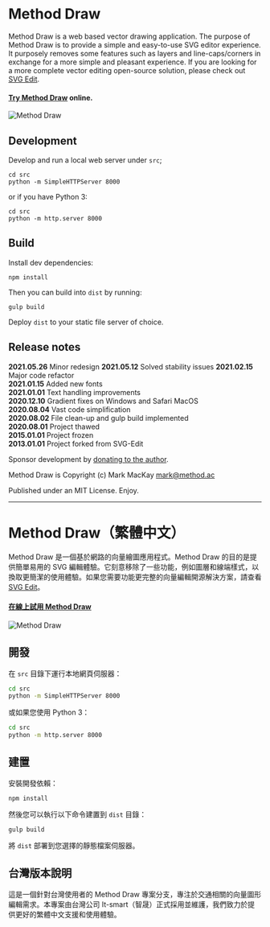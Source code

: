 # Method Draw

Method Draw is a web based vector drawing application. The purpose of Method Draw is to provide a simple and easy-to-use SVG editor experience. It purposely removes some features such as layers and line-caps/corners in exchange for a more simple and pleasant experience. If you are looking for a more complete vector editing open-source solution, please check out [SVG Edit](https://github.com/SVG-Edit/svgedit).

#### [Try Method Draw](https://editor.method.ac) online.

![Method Draw](https://method.ac/img/method-draw2021.png)

## Development

Develop and run a local web server under `src`;

```
cd src
python -m SimpleHTTPServer 8000
```

or if you have Python 3:

```
cd src
python -m http.server 8000
```

## Build

Install dev dependencies:

`npm install`

Then you can build into `dist` by running:

`gulp build`

Deploy `dist` to your static file server of choice.

## Release notes

**2021.05.26** Minor redesign
**2021.05.12** Solved stability issues
**2021.02.15** Major code refactor  
**2021.01.15** Added new fonts  
**2021.01.01** Text handling improvements  
**2020.12.10** Gradient fixes on Windows and Safari MacOS  
**2020.08.04** Vast code simplification  
**2020.08.02** File clean-up and gulp build implemented  
**2020.08.01** Project thawed  
**2015.01.01** Project frozen  
**2013.01.01** Project forked from SVG-Edit

Sponsor development by [donating to the author](https://method.ac/donate/).

Method Draw is Copyright (c)
Mark MacKay [mark@method.ac](mailto:mark@method.ac)

Published under an MIT License. Enjoy.

---

# Method Draw（繁體中文）

Method Draw 是一個基於網路的向量繪圖應用程式。Method Draw 的目的是提供簡單易用的 SVG 編輯體驗。它刻意移除了一些功能，例如圖層和線端樣式，以換取更簡潔的使用體驗。如果您需要功能更完整的向量編輯開源解決方案，請查看 [SVG Edit](https://github.com/SVG-Edit/svgedit)。

#### [在線上試用 Method Draw](https://editor.method.ac)

![Method Draw](https://method.ac/img/method-draw2021.png)

## 開發

在 `src` 目錄下運行本地網頁伺服器：

```bash
cd src
python -m SimpleHTTPServer 8000
```

或如果您使用 Python 3：

```bash
cd src
python -m http.server 8000
```

## 建置

安裝開發依賴：

`npm install`

然後您可以執行以下命令建置到 `dist` 目錄：

`gulp build`

將 `dist` 部署到您選擇的靜態檔案伺服器。

## 台灣版本說明

這是一個針對台灣使用者的 Method Draw 專案分支，專注於交通相關的向量圖形編輯需求。本專案由台灣公司 It-smart（智晟）正式採用並維護，我們致力於提供更好的繁體中文支援和使用體驗。

